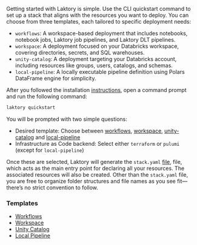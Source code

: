 Getting started with Laktory is simple. Use the CLI quickstart command to set 
up a stack that aligns with the resources you want to deploy. You can choose 
from three templates, each tailored to specific deployment needs:

- `workflows`: A workspace-based deployment that includes notebooks, notebook jobs, Laktory job pipelines, and Laktory DLT pipelines.
- `workspace`: A deployment focused on your Databricks workspace, covering directories, secrets, and SQL warehouses.
- `unity-catalog`: A deployment targeting your Databricks account, including resources like groups, users, catalogs, and schemas.
- `local-pipeline`: A locally executable pipeline definition using Polars DataFrame engine for simplicity. 

After you followed the installation [instructions](install.md), open a command prompt and run the following command:
```cmd
laktory quickstart 
```
You will be prompted with two simple questions:

- Desired template: Choose between [workflows](#workspace-stack), [workspace](#workspace-stack), [unity-catalog](#unity-catalog-stack) and [local-pipeline](#local-pipeline-stack)
- Infrastructure as Code backend: Select either `terraform` or `pulumi` (except for `local-pipeline`)

Once these are selected, Laktory will generate the `stack.yaml` [file](concepts/stack.md), file, which acts as the main
entry point for declaring all your resources. The associated resources will also be created. Other than the `stack.yaml`
file, you are free to organize folder structures and file names as you see fit—there’s no strict convention to follow.

### Templates

- [Workflows](quickstarts/workflows.md)
- [Workspace](quickstarts/workspace.md)
- [Unity Catalog](quickstarts/unity-catalog.md)
- [Local Pipeline](quickstarts/local-pipeline.md)
